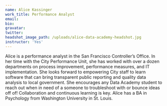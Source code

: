 ```yaml
---
name: Alice Kassinger
work_title: Performance Analyst
email:
bio:
gravatar:
twitter:
headshot_image_path: /uploads/alice-data-academy-headshot.jpg
instructor: 'Yes'
---
```



Alice is a performance analyst in the San Francisco Controller’s Office. In her time with the City Performance Unit, she has worked with over a dozen departments on process improvement, performance measures, and IT implementation. She looks forward to empowering City staff to learn software that can bring transparent public reporting and quality data analysis to local government. She encourages any Data Academy student to reach out when in need of a someone to troubleshoot with or bounce ideas off of! Collaboration and continuous learning is key. Alice has a BA in Psychology from Washington University in St. Louis.